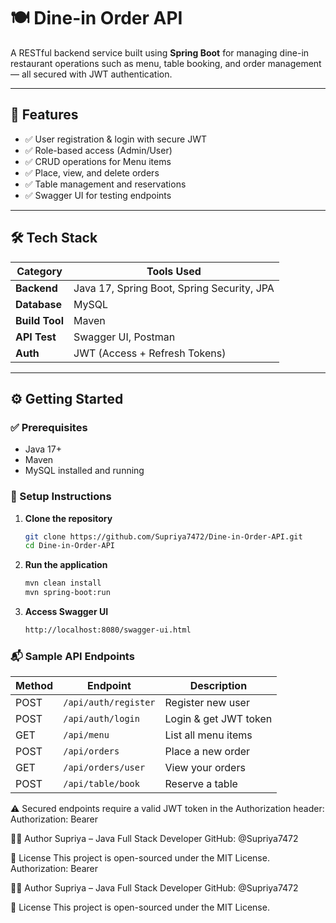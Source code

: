 # 🍽️ Dine-in Order API

A RESTful backend service built using **Spring Boot** for managing dine-in restaurant operations such as menu, table booking, and order management — all secured with JWT authentication.

---


## 🚀 Features

- ✅ User registration & login with secure JWT
- ✅ Role-based access (Admin/User)
- ✅ CRUD operations for Menu items
- ✅ Place, view, and delete orders
- ✅ Table management and reservations
- ✅ Swagger UI for testing endpoints

---

## 🛠️ Tech Stack

| Category     | Tools Used                                 |
|--------------|--------------------------------------------|
| **Backend**  | Java 17, Spring Boot, Spring Security, JPA |
| **Database** | MySQL                                      |
| **Build Tool** | Maven                                    |
| **API Test** | Swagger UI, Postman                        |
| **Auth**     | JWT (Access + Refresh Tokens)              |

---

## ⚙️ Getting Started

### ✅ Prerequisites

- Java 17+
- Maven
- MySQL installed and running

### 🔧 Setup Instructions

1. **Clone the repository**  
   ```bash
   git clone https://github.com/Supriya7472/Dine-in-Order-API.git
   cd Dine-in-Order-API

2. **Run the application**
    ```bash
    mvn clean install
    mvn spring-boot:run

3. **Access Swagger UI**
    ```bash
    http://localhost:8080/swagger-ui.html

### 📬 Sample API Endpoints

| Method | Endpoint             | Description           |
| ------ | -------------------- | --------------------- |
| POST   | `/api/auth/register` | Register new user     |
| POST   | `/api/auth/login`    | Login & get JWT token |
| GET    | `/api/menu`          | List all menu items   |
| POST   | `/api/orders`        | Place a new order     |
| GET    | `/api/orders/user`   | View your orders      |
| POST   | `/api/table/book`    | Reserve a table       |


⚠️ Secured endpoints require a valid JWT token in the Authorization header:
Authorization: Bearer <token>

👩‍💻 Author
Supriya – Java Full Stack Developer
GitHub: @Supriya7472

📄 License
This project is open-sourced under the MIT License.
Authorization: Bearer <token>

👩‍💻 Author
Supriya – Java Full Stack Developer
GitHub: @Supriya7472

📄 License
This project is open-sourced under the MIT License.



